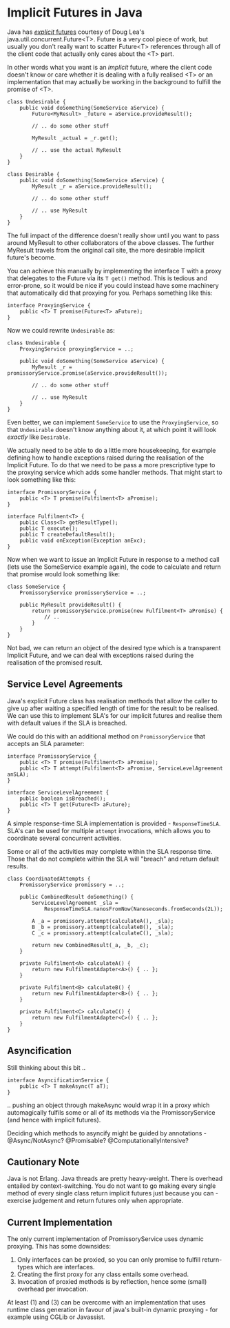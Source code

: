 # Implicit Futures in Java

Java has [_explicit_ futures](http://en.wikipedia.org/wiki/Futures_and_promises) courtesy of Doug Lea's java.util.concurrent.Future&lt;T>. Future is a very cool piece of work, but usually you don't really want to scatter Future&lt;T> references through all of the client code that actually only cares about the &lt;T> part. 

In other words what you want is an _implicit_ future, where the client code doesn't know or care whether it is dealing with a fully realised &lt;T> or an implementation that may actually be working in the background to fulfill the promise of &lt;T>.

	class Undesirable {
	    public void doSomething(SomeService aService) {
	        Future<MyResult> _future = aService.provideResult();
	       
	        // .. do some other stuff
	       
	        MyResult _actual = _r.get();
	       
	        // .. use the actual MyResult
	    }
	}
	
    class Desirable {
        public void doSomething(SomeService aService) {
	        MyResult _r = aService.provideResult();
	       
	        // .. do some other stuff
	       
	        // .. use MyResult
	    }
    }

The full impact of the difference doesn't really show until you want to pass around MyResult to other collaborators of the above classes. The further MyResult travels from the original call site, the more desirable implicit future's become.

You can achieve this manually by implementing the interface T with a proxy that delegates to the Future via its `T get()` method. This is tedious and error-prone, so it would be nice if you could instead have some machinery that automatically did that proxying for you. Perhaps something like this:

	interface ProxyingService {
	    public <T> T promise(Future<T> aFuture);
	}
	
Now we could rewrite `Undesirable` as:

	class Undesirable {
	    ProxyingService proxyingService = ..;
	
	    public void doSomething(SomeService aService) {
	        MyResult _r = promissoryService.promise(aService.provideResult());
	       
	        // .. do some other stuff
	       
	        // .. use MyResult
	    }
	}
	
Even better, we can implement `SomeService` to use the `ProxyingService`, so that `Undesirable` doesn't know anything about it, at which point it will look _exactly_ like `Desirable`.

We actually need to be able to do a little more housekeeping, for example defining how to handle exceptions raised during the realisation of the Implicit Future. To do that we need to be pass a more prescriptive type to the proxying service which adds some handler methods. That might start to look something like this:

	interface PromissoryService {
    	public <T> T promise(Fulfilment<T> aPromise);
	}
	
	interface Fulfilment<T> {
	    public Class<T> getResultType();
    	public T execute();
    	public T createDefaultResult();
    	public void onException(Exception anExc);
	}
	
Now when we want to issue an Implicit Future in response to a method call (lets use the SomeService example again), the code to calculate and return that promise would look something like:

    class SomeService {
        PromissoryService promissoryService = ..;
    
        public MyResult provideResult() {
            return promissoryService.promise(new Fulfilment<T> aPromise) {
                // .. 
            }
        }
    }
    
Not bad, we can return an object of the desired type which is a transparent Implicit Future, and we can deal with exceptions raised during the realisation of the promised result.

## Service Level Agreements

Java's explicit Future class has realisation methods that allow the caller to give up after waiting a specified length of time for the result to be realised. We can use this to implement SLA's for our implicit futures and realise them with default values if the SLA is breached.

We could do this with an additional method on `PromissoryService` that accepts an SLA parameter:

	interface PromissoryService {
    	public <T> T promise(Fulfilment<T> aPromise);
    	public <T> T attempt(Fulfilment<T> aPromise, ServiceLevelAgreement anSLA);
	}
	
	interface ServiceLevelAgreement {
	    public boolean isBreached();
	    public <T> T get(Future<T> aFuture);
	}
	
A simple response-time SLA implementation is provided - `ResponseTimeSLA`. SLA's can be used for multiple `attempt` invocations, which allows you to coordinate several concurrent activities.

Some or all of the activities may complete within the SLA response time. Those that do not complete within the SLA will "breach" and return default results.

	class CoordinatedAttempts {
	    PromissoryService promissory = ..;
	
	    public CombinedResult doSomething() {
	        ServiceLevelAgreement _sla = 
	        	ResponseTimeSLA.nanosFromNow(Nanoseconds.fromSeconds(2L));
	        	
	        A _a = promissory.attempt(calculateA(), _sla);
	        B _b = promissory.attempt(calculateB(), _sla);
	        C _c = promissory.attempt(calculateC(), _sla);
	        	
	        return new CombinedResult(_a, _b, _c);
	    }
	    
	    private Fulfilment<A> calculateA() {
	        return new FulfilmentAdapter<A>() { .. };
	    }
	    
	    private Fulfilment<B> calculateB() {
	        return new FulfilmentAdapter<B>() { .. };
	    }
	    
	    private Fulfilment<C> calculateC() {
	        return new FulfilmentAdapter<C>() { .. };
	    }
	}

## Asyncification

Still thinking about this bit ..

	interface AsyncificationService {
	    public <T> T makeAsync(T aT);
	}
	
.. pushing an object through makeAsync would wrap it in a proxy which automagically fulfils some or all of its methods via the PromissoryService (and hence with implicit futures).

Deciding which methods to asyncify might be guided by annotations - @Async/NotAsync? @Promisable? @ComputationallyIntensive?

## Cautionary Note

Java is not Erlang. Java threads are pretty heavy-weight. There is overhead entailed by context-switching. You do not want to go making every single method of every single class return implicit futures just because you can - exercise judgement and return futures only when appropriate.

## Current Implementation

The only current implementation of PromissoryService uses dynamic proxying. This has some downsides:

1. Only interfaces can be proxied, so you can only promise to fulfill return-types which are interfaces.
2. Creating the first proxy for any class entails some overhead.
3. Invocation of proxied methods is by reflection, hence some (small) overhead per invocation.

At least (1) and (3) can be overcome with an implementation that uses runtime class generation in favour of java's built-in dynamic proxying - for example using CGLib or Javassist.